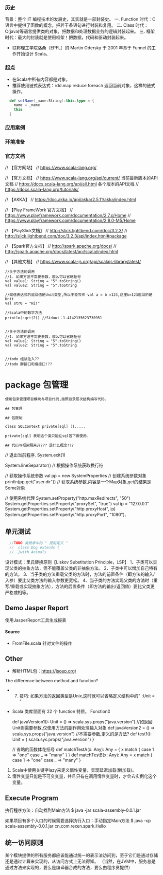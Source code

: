 ### 历史

背景：整个 IT 编程技术的发展史，其实就是一部封装史。
一. Function 时代：C 语言中提供了函数的概念，把若干条语句进行封装和复用。
二. Class 时代：C(java)等语言提供类的对象，把数据和处理数据业务的逻辑封装起来。
三. 框架时代：最大的封装就是使用框架！把数据，代码和驱动封装起来。

- 联邦理工学院洛桑（EPFL）的 Martin Odersky 于 2001 年基于 Funnel 的工作开始设计 Scala。


### 起点

- 在Scala中所有内容都是对象。
- 推荐使用链式表达式：rdd.map reduce foreach 返回当前对象，这样的链式操作。

```scala
  def setName(_name:String):this.type = {
    name = _name
    this
  }
```

### 应用案例
### 环境准备

### 官方文档

  // 【官方网站】
  // https://www.scala-lang.org/

  // 【官方文档】
  // https://www.scala-lang.org/api/current/    当前最新版本的API文档
  // https://docs.scala-lang.org/api/all.html   各个版本的API文档
  // https://docs.scala-lang.org/tutorials/

  // 【AKKA】
  // https://doc.akka.io/api/akka/2.5.11/akka/index.html

  // 【Play FrameWork 官方文档】
  // https://www.playframework.com/documentation/2.7.x/Home
  // https://www.playframework.com/documentation/2.8.0-M5/Home

  // 【PlaySlick文档】
  // http://slick.lightbend.com/doc/3.2.3/
  // http://slick.lightbend.com/doc/3.2.3/api/index.html#package

  // 【Spark官方文档】
  // http://spark.apache.org/docs/
  // http://spark.apache.org/docs/latest/api/scala/index.html

  // 【其他文档】
  // https://www.scala-js.org/api/scalajs-library/latest/

    //关于方法的调用
    //1. 如果方法不需要参数，那么可以省略括号
    val value1: String = "5".toString()
    val value2: String = "5".toString

    //赋值表达式的返回值是Unit类型,所以不能写作 val a = b =123,这里b=123返回的是Unit
    val str0 = "Hi!"

    //Scala中的数学方法
    println(sqrt(2)) //Stdout：1.4142135623730951


    //关于方法的调用
    //1. 如果方法不需要参数，那么可以省略括号
    val value1: String = "5".toString()
    val value2: String = "5".toString


    //todo 组装注入??
    //todo 胖接口和瘦接口!??
# package 包管理 
    
    使用包来管理项目模块与项目代码,按照目录层次结构编写代码.
    
    ## 包管理
    
    ## 包限制
    
    class SQLContext private[sql] ().....
    
    private[sql] 表明这个类只能在sql包下面使用.
    
    ## 代码与框架隔离开??? 是什么概念???


  // 退出当前程序.
  System.exit(1)

  System.lineSeparator()  // 根据操作系统获取换行符

  // 获取操作系统参数
  val pp = new SystemProperties  // 创建系统参数对象
  println(pp.get("user.dir"))    // 获取系统参数,内容是一个Map对象,get的结果是Some对象

  // 使用系统代理
  System.setProperty("http.maxRedirects", "50")
  System.getProperties.setProperty("proxySet", "true")
  val ip = "127.0.0.1"
  System.getProperties.setProperty("http.proxyHost", ip)
  System.getProperties.setProperty("http.proxyPort", "1080")、
  
  
  
  ## 单元测试
  
  ```scala
    //TODO 类继承中的 " 提前定义 "
    //  class Dog extends {
    //  }with Animals
  ```
  
  设计模式：里氏替换原则【Liskov Substitution Principle，LSP】
  1、子类可以实现父类的抽象方法，但不能覆盖父类的非抽象方法。
  2、子类中可以增加自己特有的方法。
  3、当子类的方法重载父类的方法时，方法的前置条件（即方法的输入/入参）要比父类方法的输入参数更宽松。
  4、当子类的方法实现父类的方法时（重写/重载或实现抽象方法），方法的后置条件（即方法的输出/返回值）要比父类更严格或相等。
  
  ## Demo Jasper Report
  
  使用JasperReport工具生成报表
  
  #### Source 
  
  - FromFile.scala 针对文件的操作
  
  ## Other 
  
  - 解析HTML包：https://jsoup.org/

  
  The difference between method and function? 
  * 7. 技巧: 如果方法的返回类型是Unix,这时就可以省略定义结构中的" :Unit = "
  
  


- Scala 类库里面有 22 个 function 特质。 Function0

  def javaVersion1(): Unit = () => scala.sys.props("java.version") //如返回Unit则需要参数,仅使用方法的副作用处理输入对象
  def javaVersion2 = () => scala.sys.props("java.version") //不需要参数,定义的是方法?
  def test1(): Unit = {
    scala.sys.props("java.version")
  }
  
  // 省略的函数体花括号
  def matchTestA(x: Any): Any = {
    x match {
      case 1 => "one"
      case _ => "many"
    }
  }
  def matchTestB(x: Any): Any = x match {
    case 1 => "one"
    case _ => "many"
  }
  

1. Scala中使用关键字lazy来定义惰性变量，实现延迟加载(懒加载)。
1. 惰性变量只能是不可变变量，并且只有在调用惰性变量时，才会去实例化这个变量。


## Execute Program

执行程序方法：自动找到Main方法
$ java -jar scala-assembly-0.0.1.jar

如果项目有多个入口的时候需要选择执行入口：手动指定Main方法
$ java -cp scala-assembly-0.0.1.jar cn.com.rexen.spark.Hello

## 统一访问原则

某个模块提供的所有服务都应该能通过统一的表示法访问到，至于它们是通过存储还是通过计算来实现的，从访问方式上无法得知。
（当然，在JVM中，服务总是通过方法来实现的，要么是编译器合成的方法，要么由程序员提供）